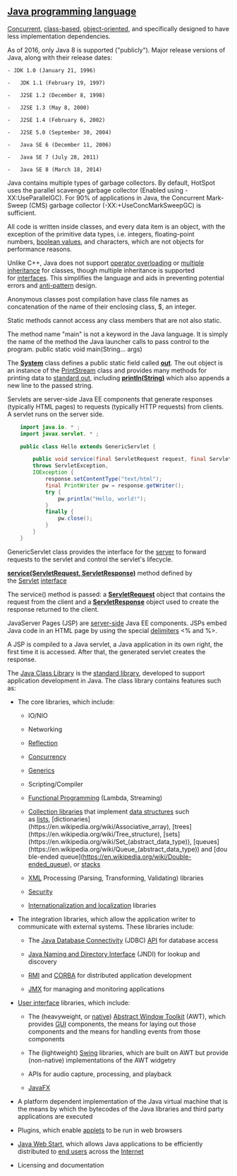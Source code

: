 [Java programming language](https://en.wikipedia.org/wiki/Java_(programming_language))
--------------------------------------------------------------------------------------

[Concurrent](https://en.wikipedia.org/wiki/Concurrent_computing), [class-based](https://en.wikipedia.org/wiki/Class-based_programming), [object-oriented](https://en.wikipedia.org/wiki/Object-oriented_programming), and specifically designed to have less implementation dependencies.

As of 2016, only Java 8 is supported ("publicly"). Major release versions of Java, along with their release dates:

    - JDK 1.0 (January 21, 1996)

    -   JDK 1.1 (February 19, 1997)

    -   J2SE 1.2 (December 8, 1998)

    -   J2SE 1.3 (May 8, 2000)

    -   J2SE 1.4 (February 6, 2002)

    -   J2SE 5.0 (September 30, 2004)

    -   Java SE 6 (December 11, 2006)

    -   Java SE 7 (July 28, 2011)

    -   Java SE 8 (March 18, 2014)

	
Java contains multiple types of garbage collectors. By default, HotSpot uses the parallel scavenge garbage collector (Enabled using -XX:UseParallelGC). For 90% of applications in Java, the Concurrent Mark-Sweep (CMS) garbage collector (-XX:+UseConcMarkSweepGC) is sufficient.

All code is written inside classes, and every data item is an object, with the exception of the primitive data types, i.e. integers, floating-point numbers, [boolean values](https://en.wikipedia.org/wiki/Boolean_data_type), and characters, which are not objects for performance reasons.

Unlike C++, Java does not support [operator overloading](https://en.wikipedia.org/wiki/Operator_overloading) or [multiple inheritance](https://en.wikipedia.org/wiki/Multiple_inheritance) for classes, though multiple inheritance is supported for [interfaces](https://en.wikipedia.org/wiki/Interface_(Java)). This simplifies the language and aids in preventing potential errors and [anti-pattern](https://en.wikipedia.org/wiki/Anti-pattern) design.

Anonymous classes post compilation have class file names as concatenation of the name of their enclosing class, $, an integer.

Static methods cannot access any class members that are not also static.

The method name "main" is not a keyword in the Java language. It is simply the name of the method the Java launcher calls to pass control to the program. public static void main(String... args)

The [**System**](https://docs.oracle.com/javase/8/docs/api/java/lang/System.html) class defines a public static field called [**out**](https://docs.oracle.com/javase/8/docs/api/java/lang/System.html#out). The out object is an instance of the [PrintStream](https://docs.oracle.com/javase/8/docs/api/java/io/PrintStream.html) class and provides many methods for printing data to [standard out](https://en.wikipedia.org/wiki/Standard_streams), including [**println(String)**](https://docs.oracle.com/javase/8/docs/api/java/io/PrintStream.html#println(java.lang.String)) which also appends a new line to the passed string.

Servlets are server-side Java EE components that generate responses (typically HTML pages) to requests (typically HTTP requests) from clients. A servlet runs on the server side.


```java
	import java.io. * ;
	import javax.servlet. * ;

	public class Hello extends GenericServlet {

		public void service(final ServletRequest request, final ServletResponse response)
		throws ServletException,
		IOException {
			response.setContentType("text/html");
			final PrintWriter pw = response.getWriter();
			try {
				pw.println("Hello, world!");
			}
			finally {
				pw.close();
			}
		}
	}
```


GenericServlet class provides the interface for the [server](https://en.wikipedia.org/wiki/Server_(computing)) to forward requests to the servlet and control the servlet's lifecycle.

[**service(ServletRequest, ServletResponse)**](https://docs.oracle.com/javaee/7/api/javax/servlet/Servlet.html#service(javax.servlet.ServletRequest,javax.servlet.ServletResponse)) method defined by the [Servlet](https://docs.oracle.com/javaee/7/api/javax/servlet/Servlet.html) [interface](https://en.wikipedia.org/wiki/Interface_(Java)) 

The service() method is passed: a [**ServletRequest**](https://docs.oracle.com/javaee/7/api/javax/servlet/ServletRequest.html) object that contains the request from the client and a [**ServletResponse**](https://docs.oracle.com/javaee/7/api/javax/servlet/ServletResponse.html) object used to create the response returned to the client.

JavaServer Pages (JSP) are [server-side](https://en.wikipedia.org/wiki/Server-side) Java EE components. JSPs embed Java code in an HTML page by using the special [delimiters](https://en.wikipedia.org/wiki/Delimiter) &lt;% and %&gt;.

A JSP is compiled to a Java servlet, a Java application in its own right, the first time it is accessed. After that, the generated servlet creates the response.

The [Java Class Library](https://en.wikipedia.org/wiki/Java_Class_Library) is the [standard library](https://en.wikipedia.org/wiki/Standard_library), developed to support application development in Java. The class library contains features such as:

-   The core libraries, which include:

    -   IO/NIO

    -   Networking

    -   [Reflection](https://en.wikipedia.org/wiki/Reflection_(computer_programming))

    -   [Concurrency](https://en.wikipedia.org/wiki/Concurrent_computing)

    -   [Generics](https://en.wikipedia.org/wiki/Generics_in_Java)

    -   Scripting/Compiler

    -   [Functional Programming](https://en.wikipedia.org/wiki/Functional_programming) (Lambda, Streaming)

    -   [Collection libraries](https://en.wikipedia.org/wiki/Java_collections_framework) that implement [data structures](https://en.wikipedia.org/wiki/Data_structure) such as [lists](https://en.wikipedia.org/wiki/List_(abstract_data_type)), [dictionaries](https://en.wikipedia.org/wiki/Associative_array), [trees](https://en.wikipedia.org/wiki/Tree_structure), [sets](https://en.wikipedia.org/wiki/Set_(abstract_data_type)), [queues](https://en.wikipedia.org/wiki/Queue_(abstract_data_type)) and [double-ended queue](https://en.wikipedia.org/wiki/Double-ended_queue), or [stacks](https://en.wikipedia.org/wiki/Stack_(abstract_data_type))

    -   [XML](https://en.wikipedia.org/wiki/XML) Processing (Parsing, Transforming, Validating) libraries

    -   [Security](https://en.wikipedia.org/wiki/Computer_security)

    -   [Internationalization and localization](https://en.wikipedia.org/wiki/Internationalization_and_localization) libraries

-   The integration libraries, which allow the application writer to communicate with external systems. These libraries include:

    -   The [Java Database Connectivity](https://en.wikipedia.org/wiki/Java_Database_Connectivity) (JDBC) [API](https://en.wikipedia.org/wiki/Application_programming_interface) for database access

    -   [Java Naming and Directory Interface](https://en.wikipedia.org/wiki/Java_Naming_and_Directory_Interface) (JNDI) for lookup and discovery

    -   [RMI](https://en.wikipedia.org/wiki/Java_remote_method_invocation) and [CORBA](https://en.wikipedia.org/wiki/Common_Object_Request_Broker_Architecture) for distributed application development

    -   [JMX](https://en.wikipedia.org/wiki/Java_Management_Extensions) for managing and monitoring applications

-   [User interface](https://en.wikipedia.org/wiki/User_interface) libraries, which include:

    -   The (heavyweight, or [native](https://en.wikipedia.org/wiki/Native_(computing))) [Abstract Window Toolkit](https://en.wikipedia.org/wiki/Abstract_Window_Toolkit) (AWT), which provides [GUI](https://en.wikipedia.org/wiki/Graphical_user_interface) components, the means for laying out those components and the means for handling events from those components

    -   The (lightweight) [Swing](https://en.wikipedia.org/wiki/Swing_(Java)) libraries, which are built on AWT but provide (non-native) implementations of the AWT widgetry

    -   APIs for audio capture, processing, and playback

    -   [JavaFX](https://en.wikipedia.org/wiki/JavaFX)

-   A platform dependent implementation of the Java virtual machine that is the means by which the bytecodes of the Java libraries and third party applications are executed

-   Plugins, which enable [applets](https://en.wikipedia.org/wiki/Java_applet) to be run in web browsers

-   [Java Web Start](https://en.wikipedia.org/wiki/Java_Web_Start), which allows Java applications to be efficiently distributed to [end users](https://en.wikipedia.org/wiki/End_user) across the [Internet](https://en.wikipedia.org/wiki/Internet)

-   Licensing and documentation
